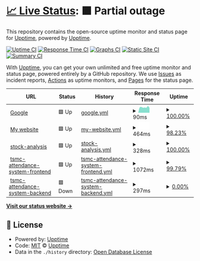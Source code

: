 # [📈 Live Status](https://demo.upptime.js.org): <!--live status--> **🟧 Partial outage**

This repository contains the open-source uptime monitor and status page for [Upptime](https://upptime.js.org), powered by [Upptime](https://github.com/upptime/upptime).

[![Uptime CI](https://github.com/upptime/upptime/workflows/Uptime%20CI/badge.svg)](https://github.com/upptime/upptime/actions?query=workflow%3A%22Uptime+CI%22)
[![Response Time CI](https://github.com/upptime/upptime/workflows/Response%20Time%20CI/badge.svg)](https://github.com/upptime/upptime/actions?query=workflow%3A%22Response+Time+CI%22)
[![Graphs CI](https://github.com/upptime/upptime/workflows/Graphs%20CI/badge.svg)](https://github.com/upptime/upptime/actions?query=workflow%3A%22Graphs+CI%22)
[![Static Site CI](https://github.com/upptime/upptime/workflows/Static%20Site%20CI/badge.svg)](https://github.com/upptime/upptime/actions?query=workflow%3A%22Static+Site+CI%22)
[![Summary CI](https://github.com/upptime/upptime/workflows/Summary%20CI/badge.svg)](https://github.com/upptime/upptime/actions?query=workflow%3A%22Summary+CI%22)

With [Upptime](https://upptime.js.org), you can get your own unlimited and free uptime monitor and status page, powered entirely by a GitHub repository. We use [Issues](https://github.com/upptime/upptime/issues) as incident reports, [Actions](https://github.com/upptime/upptime/actions) as uptime monitors, and [Pages](https://demo.upptime.js.org) for the status page.

<!--start: status pages-->
<!-- This summary is generated by Upptime (https://github.com/upptime/upptime) -->
<!-- Do not edit this manually, your changes will be overwritten -->
<!-- prettier-ignore -->
| URL | Status | History | Response Time | Uptime |
| --- | ------ | ------- | ------------- | ------ |
| <img alt="" src="https://icons.duckduckgo.com/ip3/www.google.com.ico" height="13"> [Google](https://www.google.com) | 🟩 Up | [google.yml](https://github.com/JunTingLin/upptime/commits/HEAD/history/google.yml) | <details><summary><img alt="Response time graph" src="./graphs/google/response-time-week.png" height="20"> 90ms</summary><br><a href="https://demo.upptime.js.org/history/google"><img alt="Response time 112" src="https://img.shields.io/endpoint?url=https%3A%2F%2Fraw.githubusercontent.com%2FJunTingLin%2Fupptime%2FHEAD%2Fapi%2Fgoogle%2Fresponse-time.json"></a><br><a href="https://demo.upptime.js.org/history/google"><img alt="24-hour response time 87" src="https://img.shields.io/endpoint?url=https%3A%2F%2Fraw.githubusercontent.com%2FJunTingLin%2Fupptime%2FHEAD%2Fapi%2Fgoogle%2Fresponse-time-day.json"></a><br><a href="https://demo.upptime.js.org/history/google"><img alt="7-day response time 90" src="https://img.shields.io/endpoint?url=https%3A%2F%2Fraw.githubusercontent.com%2FJunTingLin%2Fupptime%2FHEAD%2Fapi%2Fgoogle%2Fresponse-time-week.json"></a><br><a href="https://demo.upptime.js.org/history/google"><img alt="30-day response time 95" src="https://img.shields.io/endpoint?url=https%3A%2F%2Fraw.githubusercontent.com%2FJunTingLin%2Fupptime%2FHEAD%2Fapi%2Fgoogle%2Fresponse-time-month.json"></a><br><a href="https://demo.upptime.js.org/history/google"><img alt="1-year response time 112" src="https://img.shields.io/endpoint?url=https%3A%2F%2Fraw.githubusercontent.com%2FJunTingLin%2Fupptime%2FHEAD%2Fapi%2Fgoogle%2Fresponse-time-year.json"></a></details> | <details><summary><a href="https://demo.upptime.js.org/history/google">100.00%</a></summary><a href="https://demo.upptime.js.org/history/google"><img alt="All-time uptime 100.00%" src="https://img.shields.io/endpoint?url=https%3A%2F%2Fraw.githubusercontent.com%2FJunTingLin%2Fupptime%2FHEAD%2Fapi%2Fgoogle%2Fuptime.json"></a><br><a href="https://demo.upptime.js.org/history/google"><img alt="24-hour uptime 100.00%" src="https://img.shields.io/endpoint?url=https%3A%2F%2Fraw.githubusercontent.com%2FJunTingLin%2Fupptime%2FHEAD%2Fapi%2Fgoogle%2Fuptime-day.json"></a><br><a href="https://demo.upptime.js.org/history/google"><img alt="7-day uptime 100.00%" src="https://img.shields.io/endpoint?url=https%3A%2F%2Fraw.githubusercontent.com%2FJunTingLin%2Fupptime%2FHEAD%2Fapi%2Fgoogle%2Fuptime-week.json"></a><br><a href="https://demo.upptime.js.org/history/google"><img alt="30-day uptime 100.00%" src="https://img.shields.io/endpoint?url=https%3A%2F%2Fraw.githubusercontent.com%2FJunTingLin%2Fupptime%2FHEAD%2Fapi%2Fgoogle%2Fuptime-month.json"></a><br><a href="https://demo.upptime.js.org/history/google"><img alt="1-year uptime 99.99%" src="https://img.shields.io/endpoint?url=https%3A%2F%2Fraw.githubusercontent.com%2FJunTingLin%2Fupptime%2FHEAD%2Fapi%2Fgoogle%2Fuptime-year.json"></a></details>
| <img alt="" src="https://icons.duckduckgo.com/ip3/junting.info.ico" height="13"> [My website](https://junting.info/) | 🟩 Up | [my-website.yml](https://github.com/JunTingLin/upptime/commits/HEAD/history/my-website.yml) | <details><summary><img alt="Response time graph" src="./graphs/my-website/response-time-week.png" height="20"> 464ms</summary><br><a href="https://demo.upptime.js.org/history/my-website"><img alt="Response time 1523" src="https://img.shields.io/endpoint?url=https%3A%2F%2Fraw.githubusercontent.com%2FJunTingLin%2Fupptime%2FHEAD%2Fapi%2Fmy-website%2Fresponse-time.json"></a><br><a href="https://demo.upptime.js.org/history/my-website"><img alt="24-hour response time 496" src="https://img.shields.io/endpoint?url=https%3A%2F%2Fraw.githubusercontent.com%2FJunTingLin%2Fupptime%2FHEAD%2Fapi%2Fmy-website%2Fresponse-time-day.json"></a><br><a href="https://demo.upptime.js.org/history/my-website"><img alt="7-day response time 464" src="https://img.shields.io/endpoint?url=https%3A%2F%2Fraw.githubusercontent.com%2FJunTingLin%2Fupptime%2FHEAD%2Fapi%2Fmy-website%2Fresponse-time-week.json"></a><br><a href="https://demo.upptime.js.org/history/my-website"><img alt="30-day response time 451" src="https://img.shields.io/endpoint?url=https%3A%2F%2Fraw.githubusercontent.com%2FJunTingLin%2Fupptime%2FHEAD%2Fapi%2Fmy-website%2Fresponse-time-month.json"></a><br><a href="https://demo.upptime.js.org/history/my-website"><img alt="1-year response time 1140" src="https://img.shields.io/endpoint?url=https%3A%2F%2Fraw.githubusercontent.com%2FJunTingLin%2Fupptime%2FHEAD%2Fapi%2Fmy-website%2Fresponse-time-year.json"></a></details> | <details><summary><a href="https://demo.upptime.js.org/history/my-website">98.23%</a></summary><a href="https://demo.upptime.js.org/history/my-website"><img alt="All-time uptime 70.80%" src="https://img.shields.io/endpoint?url=https%3A%2F%2Fraw.githubusercontent.com%2FJunTingLin%2Fupptime%2FHEAD%2Fapi%2Fmy-website%2Fuptime.json"></a><br><a href="https://demo.upptime.js.org/history/my-website"><img alt="24-hour uptime 96.68%" src="https://img.shields.io/endpoint?url=https%3A%2F%2Fraw.githubusercontent.com%2FJunTingLin%2Fupptime%2FHEAD%2Fapi%2Fmy-website%2Fuptime-day.json"></a><br><a href="https://demo.upptime.js.org/history/my-website"><img alt="7-day uptime 98.23%" src="https://img.shields.io/endpoint?url=https%3A%2F%2Fraw.githubusercontent.com%2FJunTingLin%2Fupptime%2FHEAD%2Fapi%2Fmy-website%2Fuptime-week.json"></a><br><a href="https://demo.upptime.js.org/history/my-website"><img alt="30-day uptime 99.53%" src="https://img.shields.io/endpoint?url=https%3A%2F%2Fraw.githubusercontent.com%2FJunTingLin%2Fupptime%2FHEAD%2Fapi%2Fmy-website%2Fuptime-month.json"></a><br><a href="https://demo.upptime.js.org/history/my-website"><img alt="1-year uptime 79.22%" src="https://img.shields.io/endpoint?url=https%3A%2F%2Fraw.githubusercontent.com%2FJunTingLin%2Fupptime%2FHEAD%2Fapi%2Fmy-website%2Fuptime-year.json"></a></details>
| <img alt="" src="https://icons.duckduckgo.com/ip3/140.112.91.62.ico" height="13"> [stock-analysis](http://140.112.91.62:5000/) | 🟩 Up | [stock-analysis.yml](https://github.com/JunTingLin/upptime/commits/HEAD/history/stock-analysis.yml) | <details><summary><img alt="Response time graph" src="./graphs/stock-analysis/response-time-week.png" height="20"> 328ms</summary><br><a href="https://demo.upptime.js.org/history/stock-analysis"><img alt="Response time 336" src="https://img.shields.io/endpoint?url=https%3A%2F%2Fraw.githubusercontent.com%2FJunTingLin%2Fupptime%2FHEAD%2Fapi%2Fstock-analysis%2Fresponse-time.json"></a><br><a href="https://demo.upptime.js.org/history/stock-analysis"><img alt="24-hour response time 346" src="https://img.shields.io/endpoint?url=https%3A%2F%2Fraw.githubusercontent.com%2FJunTingLin%2Fupptime%2FHEAD%2Fapi%2Fstock-analysis%2Fresponse-time-day.json"></a><br><a href="https://demo.upptime.js.org/history/stock-analysis"><img alt="7-day response time 328" src="https://img.shields.io/endpoint?url=https%3A%2F%2Fraw.githubusercontent.com%2FJunTingLin%2Fupptime%2FHEAD%2Fapi%2Fstock-analysis%2Fresponse-time-week.json"></a><br><a href="https://demo.upptime.js.org/history/stock-analysis"><img alt="30-day response time 337" src="https://img.shields.io/endpoint?url=https%3A%2F%2Fraw.githubusercontent.com%2FJunTingLin%2Fupptime%2FHEAD%2Fapi%2Fstock-analysis%2Fresponse-time-month.json"></a><br><a href="https://demo.upptime.js.org/history/stock-analysis"><img alt="1-year response time 336" src="https://img.shields.io/endpoint?url=https%3A%2F%2Fraw.githubusercontent.com%2FJunTingLin%2Fupptime%2FHEAD%2Fapi%2Fstock-analysis%2Fresponse-time-year.json"></a></details> | <details><summary><a href="https://demo.upptime.js.org/history/stock-analysis">100.00%</a></summary><a href="https://demo.upptime.js.org/history/stock-analysis"><img alt="All-time uptime 84.98%" src="https://img.shields.io/endpoint?url=https%3A%2F%2Fraw.githubusercontent.com%2FJunTingLin%2Fupptime%2FHEAD%2Fapi%2Fstock-analysis%2Fuptime.json"></a><br><a href="https://demo.upptime.js.org/history/stock-analysis"><img alt="24-hour uptime 100.00%" src="https://img.shields.io/endpoint?url=https%3A%2F%2Fraw.githubusercontent.com%2FJunTingLin%2Fupptime%2FHEAD%2Fapi%2Fstock-analysis%2Fuptime-day.json"></a><br><a href="https://demo.upptime.js.org/history/stock-analysis"><img alt="7-day uptime 100.00%" src="https://img.shields.io/endpoint?url=https%3A%2F%2Fraw.githubusercontent.com%2FJunTingLin%2Fupptime%2FHEAD%2Fapi%2Fstock-analysis%2Fuptime-week.json"></a><br><a href="https://demo.upptime.js.org/history/stock-analysis"><img alt="30-day uptime 76.80%" src="https://img.shields.io/endpoint?url=https%3A%2F%2Fraw.githubusercontent.com%2FJunTingLin%2Fupptime%2FHEAD%2Fapi%2Fstock-analysis%2Fuptime-month.json"></a><br><a href="https://demo.upptime.js.org/history/stock-analysis"><img alt="1-year uptime 84.98%" src="https://img.shields.io/endpoint?url=https%3A%2F%2Fraw.githubusercontent.com%2FJunTingLin%2Fupptime%2FHEAD%2Fapi%2Fstock-analysis%2Fuptime-year.json"></a></details>
| <img alt="" src="https://icons.duckduckgo.com/ip3/tsmc-attendance-system.junting.info.ico" height="13"> [tsmc-attendance-system-frontend](https://tsmc-attendance-system.junting.info/) | 🟩 Up | [tsmc-attendance-system-frontend.yml](https://github.com/JunTingLin/upptime/commits/HEAD/history/tsmc-attendance-system-frontend.yml) | <details><summary><img alt="Response time graph" src="./graphs/tsmc-attendance-system-frontend/response-time-week.png" height="20"> 1072ms</summary><br><a href="https://demo.upptime.js.org/history/tsmc-attendance-system-frontend"><img alt="Response time 401" src="https://img.shields.io/endpoint?url=https%3A%2F%2Fraw.githubusercontent.com%2FJunTingLin%2Fupptime%2FHEAD%2Fapi%2Ftsmc-attendance-system-frontend%2Fresponse-time.json"></a><br><a href="https://demo.upptime.js.org/history/tsmc-attendance-system-frontend"><img alt="24-hour response time 366" src="https://img.shields.io/endpoint?url=https%3A%2F%2Fraw.githubusercontent.com%2FJunTingLin%2Fupptime%2FHEAD%2Fapi%2Ftsmc-attendance-system-frontend%2Fresponse-time-day.json"></a><br><a href="https://demo.upptime.js.org/history/tsmc-attendance-system-frontend"><img alt="7-day response time 1072" src="https://img.shields.io/endpoint?url=https%3A%2F%2Fraw.githubusercontent.com%2FJunTingLin%2Fupptime%2FHEAD%2Fapi%2Ftsmc-attendance-system-frontend%2Fresponse-time-week.json"></a><br><a href="https://demo.upptime.js.org/history/tsmc-attendance-system-frontend"><img alt="30-day response time 583" src="https://img.shields.io/endpoint?url=https%3A%2F%2Fraw.githubusercontent.com%2FJunTingLin%2Fupptime%2FHEAD%2Fapi%2Ftsmc-attendance-system-frontend%2Fresponse-time-month.json"></a><br><a href="https://demo.upptime.js.org/history/tsmc-attendance-system-frontend"><img alt="1-year response time 401" src="https://img.shields.io/endpoint?url=https%3A%2F%2Fraw.githubusercontent.com%2FJunTingLin%2Fupptime%2FHEAD%2Fapi%2Ftsmc-attendance-system-frontend%2Fresponse-time-year.json"></a></details> | <details><summary><a href="https://demo.upptime.js.org/history/tsmc-attendance-system-frontend">99.79%</a></summary><a href="https://demo.upptime.js.org/history/tsmc-attendance-system-frontend"><img alt="All-time uptime 99.98%" src="https://img.shields.io/endpoint?url=https%3A%2F%2Fraw.githubusercontent.com%2FJunTingLin%2Fupptime%2FHEAD%2Fapi%2Ftsmc-attendance-system-frontend%2Fuptime.json"></a><br><a href="https://demo.upptime.js.org/history/tsmc-attendance-system-frontend"><img alt="24-hour uptime 100.00%" src="https://img.shields.io/endpoint?url=https%3A%2F%2Fraw.githubusercontent.com%2FJunTingLin%2Fupptime%2FHEAD%2Fapi%2Ftsmc-attendance-system-frontend%2Fuptime-day.json"></a><br><a href="https://demo.upptime.js.org/history/tsmc-attendance-system-frontend"><img alt="7-day uptime 99.79%" src="https://img.shields.io/endpoint?url=https%3A%2F%2Fraw.githubusercontent.com%2FJunTingLin%2Fupptime%2FHEAD%2Fapi%2Ftsmc-attendance-system-frontend%2Fuptime-week.json"></a><br><a href="https://demo.upptime.js.org/history/tsmc-attendance-system-frontend"><img alt="30-day uptime 99.95%" src="https://img.shields.io/endpoint?url=https%3A%2F%2Fraw.githubusercontent.com%2FJunTingLin%2Fupptime%2FHEAD%2Fapi%2Ftsmc-attendance-system-frontend%2Fuptime-month.json"></a><br><a href="https://demo.upptime.js.org/history/tsmc-attendance-system-frontend"><img alt="1-year uptime 99.98%" src="https://img.shields.io/endpoint?url=https%3A%2F%2Fraw.githubusercontent.com%2FJunTingLin%2Fupptime%2FHEAD%2Fapi%2Ftsmc-attendance-system-frontend%2Fuptime-year.json"></a></details>
| <img alt="" src="https://icons.duckduckgo.com/ip3/attendance-system-api-752674193588.asia-east1.run.app.ico" height="13"> [tsmc-attendance-system-backend](https://attendance-system-api-752674193588.asia-east1.run.app/swagger-ui/index.html) | 🟥 Down | [tsmc-attendance-system-backend.yml](https://github.com/JunTingLin/upptime/commits/HEAD/history/tsmc-attendance-system-backend.yml) | <details><summary><img alt="Response time graph" src="./graphs/tsmc-attendance-system-backend/response-time-week.png" height="20"> 297ms</summary><br><a href="https://demo.upptime.js.org/history/tsmc-attendance-system-backend"><img alt="Response time 318" src="https://img.shields.io/endpoint?url=https%3A%2F%2Fraw.githubusercontent.com%2FJunTingLin%2Fupptime%2FHEAD%2Fapi%2Ftsmc-attendance-system-backend%2Fresponse-time.json"></a><br><a href="https://demo.upptime.js.org/history/tsmc-attendance-system-backend"><img alt="24-hour response time 215" src="https://img.shields.io/endpoint?url=https%3A%2F%2Fraw.githubusercontent.com%2FJunTingLin%2Fupptime%2FHEAD%2Fapi%2Ftsmc-attendance-system-backend%2Fresponse-time-day.json"></a><br><a href="https://demo.upptime.js.org/history/tsmc-attendance-system-backend"><img alt="7-day response time 297" src="https://img.shields.io/endpoint?url=https%3A%2F%2Fraw.githubusercontent.com%2FJunTingLin%2Fupptime%2FHEAD%2Fapi%2Ftsmc-attendance-system-backend%2Fresponse-time-week.json"></a><br><a href="https://demo.upptime.js.org/history/tsmc-attendance-system-backend"><img alt="30-day response time 295" src="https://img.shields.io/endpoint?url=https%3A%2F%2Fraw.githubusercontent.com%2FJunTingLin%2Fupptime%2FHEAD%2Fapi%2Ftsmc-attendance-system-backend%2Fresponse-time-month.json"></a><br><a href="https://demo.upptime.js.org/history/tsmc-attendance-system-backend"><img alt="1-year response time 318" src="https://img.shields.io/endpoint?url=https%3A%2F%2Fraw.githubusercontent.com%2FJunTingLin%2Fupptime%2FHEAD%2Fapi%2Ftsmc-attendance-system-backend%2Fresponse-time-year.json"></a></details> | <details><summary><a href="https://demo.upptime.js.org/history/tsmc-attendance-system-backend">0.00%</a></summary><a href="https://demo.upptime.js.org/history/tsmc-attendance-system-backend"><img alt="All-time uptime 14.87%" src="https://img.shields.io/endpoint?url=https%3A%2F%2Fraw.githubusercontent.com%2FJunTingLin%2Fupptime%2FHEAD%2Fapi%2Ftsmc-attendance-system-backend%2Fuptime.json"></a><br><a href="https://demo.upptime.js.org/history/tsmc-attendance-system-backend"><img alt="24-hour uptime 0.00%" src="https://img.shields.io/endpoint?url=https%3A%2F%2Fraw.githubusercontent.com%2FJunTingLin%2Fupptime%2FHEAD%2Fapi%2Ftsmc-attendance-system-backend%2Fuptime-day.json"></a><br><a href="https://demo.upptime.js.org/history/tsmc-attendance-system-backend"><img alt="7-day uptime 0.00%" src="https://img.shields.io/endpoint?url=https%3A%2F%2Fraw.githubusercontent.com%2FJunTingLin%2Fupptime%2FHEAD%2Fapi%2Ftsmc-attendance-system-backend%2Fuptime-week.json"></a><br><a href="https://demo.upptime.js.org/history/tsmc-attendance-system-backend"><img alt="30-day uptime 0.00%" src="https://img.shields.io/endpoint?url=https%3A%2F%2Fraw.githubusercontent.com%2FJunTingLin%2Fupptime%2FHEAD%2Fapi%2Ftsmc-attendance-system-backend%2Fuptime-month.json"></a><br><a href="https://demo.upptime.js.org/history/tsmc-attendance-system-backend"><img alt="1-year uptime 14.87%" src="https://img.shields.io/endpoint?url=https%3A%2F%2Fraw.githubusercontent.com%2FJunTingLin%2Fupptime%2FHEAD%2Fapi%2Ftsmc-attendance-system-backend%2Fuptime-year.json"></a></details>

<!--end: status pages-->

[**Visit our status website →**](https://demo.upptime.js.org)

## 📄 License

- Powered by: [Upptime](https://github.com/upptime/upptime)
- Code: [MIT](./LICENSE) © [Upptime](https://upptime.js.org)
- Data in the `./history` directory: [Open Database License](https://opendatacommons.org/licenses/odbl/1-0/)
